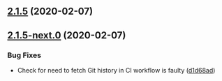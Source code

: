 ## [2.1.5](https://github.com/skypilotcc/toolchain/compare/v2.1.5-next.0...v2.1.5) (2020-02-07)



## [2.1.5-next.0](https://github.com/skypilotcc/toolchain/compare/d1d68adc824d9b5b4d41f9af36f563508061acb5...v2.1.5-next.0) (2020-02-07)


### Bug Fixes

* Check for need to fetch Git history in CI workflow is faulty ([d1d68ad](https://github.com/skypilotcc/toolchain/commit/d1d68adc824d9b5b4d41f9af36f563508061acb5))




